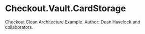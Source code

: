 # Checkout.Vault.CardStorage
 Checkout Clean Architecture Example. Author: Dean Havelock and collaborators.
